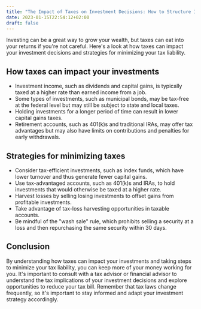 ```yaml
---
title: "The Impact of Taxes on Investment Decisions: How to Structure Investments to Minimize Tax Liability"
date: 2023-01-15T22:54:12+02:00
draft: false
---
```


Investing can be a great way to grow your wealth, but taxes can eat into your returns if you're not careful. Here's a look at how taxes can impact your investment decisions and strategies for minimizing your tax liability.

## How taxes can impact your investments

- Investment income, such as dividends and capital gains, is typically taxed at a higher rate than earned income from a job.
- Some types of investments, such as municipal bonds, may be tax-free at the federal level but may still be subject to state and local taxes.
- Holding investments for a longer period of time can result in lower capital gains taxes.
- Retirement accounts, such as 401(k)s and traditional IRAs, may offer tax advantages but may also have limits on contributions and penalties for early withdrawals.

## Strategies for minimizing taxes

- Consider tax-efficient investments, such as index funds, which have lower turnover and thus generate fewer capital gains.
- Use tax-advantaged accounts, such as 401(k)s and IRAs, to hold investments that would otherwise be taxed at a higher rate.
- Harvest losses by selling losing investments to offset gains from profitable investments.
- Take advantage of tax-loss harvesting opportunities in taxable accounts.
- Be mindful of the "wash sale" rule, which prohibits selling a security at a loss and then repurchasing the same security within 30 days.

## Conclusion

By understanding how taxes can impact your investments and taking steps to minimize your tax liability, you can keep more of your money working for you. It's important to consult with a tax advisor or financial advisor to understand the tax implications of your investment decisions and explore opportunities to reduce your tax bill. Remember that tax laws change frequently, so it's important to stay informed and adapt your investment strategy accordingly.

